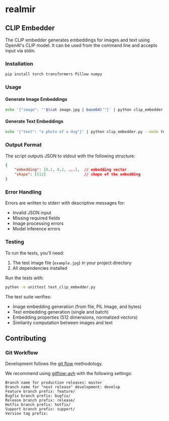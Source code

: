 # realmir

## CLIP Embedder

The CLIP embedder generates embeddings for images and text using OpenAI's CLIP model. It can be used from the command line and accepts input via stdin.

### Installation

```bash
pip install torch transformers Pillow numpy
```

### Usage

#### Generate Image Embeddings
```bash
echo '{"image": "'$(cat image.jpg | base64)'"}' | python clip_embedder.py --mode image
```

#### Generate Text Embeddings
```bash
echo '{"text": "a photo of a dog"}' | python clip_embedder.py --mode text
```

### Output Format
The script outputs JSON to stdout with the following structure:
```json
{
    "embedding": [0.1, 0.2, ...],  // embedding vector
    "shape": [512]                 // shape of the embedding
}
```

### Error Handling
Errors are written to stderr with descriptive messages for:
- Invalid JSON input
- Missing required fields
- Image processing errors
- Model inference errors

### Testing
To run the tests, you'll need:
1. The test image file (`example.jpg`) in your project directory
2. All dependencies installed

Run the tests with:
```bash
python -m unittest test_clip_embedder.py
```

The test suite verifies:
- Image embedding generation (from file, PIL Image, and bytes)
- Text embedding generation (single and batch)
- Embedding properties (512 dimensions, normalized vectors)
- Similarity computation between images and text

## Contributing

### Git Workflow
Development follows the [git flow](https://datasift.github.io/gitflow/IntroducingGitFlow.html) methodology.

We recommend using [gitflow-avh](https://github.com/petervanderdoes/gitflow-avh/wiki) with the following settings:

```
Branch name for production releases: master 
Branch name for "next release" development: develop 
Feature branch prefix: feature/ 
Bugfix branch prefix: bugfix/ 
Release branch prefix: release/ 
Hotfix branch prefix: hotfix/ 
Support branch prefix: support/ 
Version tag prefix:
```

